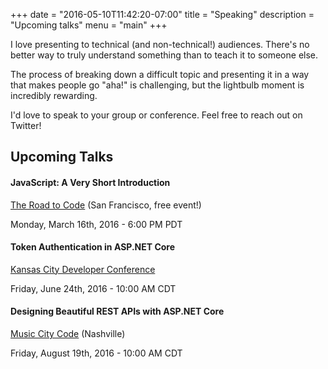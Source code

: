 +++
date = "2016-05-10T11:42:20-07:00"
title = "Speaking"
description = "Upcoming talks"
menu = "main"
+++

I love presenting to technical (and non-technical!) audiences. There's no better way to truly understand something than to teach it to someone else.

The process of breaking down a difficult topic and presenting it in a way that makes people go "aha!" is challenging, but the lightbulb moment is incredibly rewarding.

I'd love to speak to your group or conference. Feel free to reach out on Twitter!

## Upcoming Talks

#### JavaScript: A Very Short Introduction
[The Road to Code](https://generalassemb.ly/education/the-road-to-code/san-francisco/24396) (San Francisco, free event!)

Monday, March 16th, 2016 - 6:00 PM PDT

#### Token Authentication in ASP.NET Core
[Kansas City Developer Conference](http://www.kcdc.info/)

Friday, June 24th, 2016 - 10:00 AM CDT

#### Designing Beautiful REST APIs with ASP.NET Core
[Music City Code](http://www.musiccitycode.com/schedule/designing-beautiful-rest-apis-with-asp-net-core) (Nashville)

Friday, August 19th, 2016 - 10:00 AM CDT

